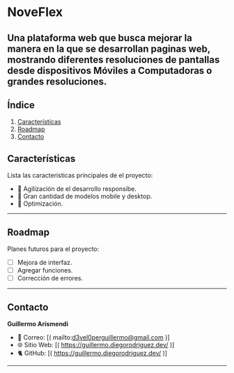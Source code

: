 # NoveFlex
Una plataforma web que busca mejorar la manera en la que se desarrollan paginas web, mostrando diferentes resoluciones de pantallas desde dispositivos Móviles a Computadoras o grandes resoluciones.
---

## Índice

1. [Características](#características)
2. [Roadmap](#roadmap)
3. [Contacto](#contacto)

## Características

Lista las características principales de el proyecto:

- 🚀 Agilización de el desarrollo responsibe.
- 🔧 Gran cantidad de modelos mobile y desktop.
- 🌟 Optimización.

---
## Roadmap

Planes futuros para el proyecto:

- [ ] Mejora de interfaz.
- [ ] Agregar funciones.
- [ ] Corrección de errores.
---

## Contacto

**Guillermo Arismendi**  
- 📧 Correo: [( mailto:d3vel0perguillermo@gmail.com )] 
- 🌐 Sitio Web: [( https://guillermo.diegorodriguez.dev/ )]   
- 🐈 GitHub: [( https://guillermo.diegorodriguez.dev/ )]

---
